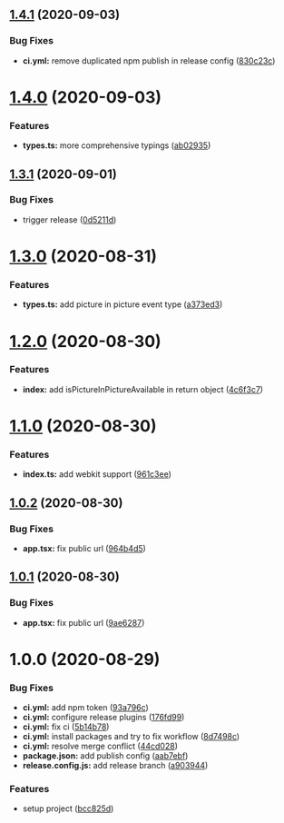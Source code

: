 ## [1.4.1](https://github.com/DawChihLiou/react-use-pip/compare/v1.4.0...v1.4.1) (2020-09-03)


### Bug Fixes

* **ci.yml:** remove duplicated npm publish in release config ([830c23c](https://github.com/DawChihLiou/react-use-pip/commit/830c23cacca5ed6bab1c3133ba7a32e6e7e22ef5))

# [1.4.0](https://github.com/DawChihLiou/react-use-pip/compare/v1.3.1...v1.4.0) (2020-09-03)


### Features

* **types.ts:** more comprehensive typings ([ab02935](https://github.com/DawChihLiou/react-use-pip/commit/ab02935ea282a342b42d0ca74942d73ad4da4073))

## [1.3.1](https://github.com/DawChihLiou/react-use-pip/compare/v1.3.0...v1.3.1) (2020-09-01)


### Bug Fixes

* trigger release ([0d5211d](https://github.com/DawChihLiou/react-use-pip/commit/0d5211d1071f33882c369bb5b461fff0d3951569))

# [1.3.0](https://github.com/DawChihLiou/react-use-pip/compare/v1.2.0...v1.3.0) (2020-08-31)


### Features

* **types.ts:** add picture in picture event type ([a373ed3](https://github.com/DawChihLiou/react-use-pip/commit/a373ed39aa7a23dc8c102d6bfdd93b91f6897e73))

# [1.2.0](https://github.com/DawChihLiou/react-use-pip/compare/v1.1.0...v1.2.0) (2020-08-30)


### Features

* **index:** add isPictureInPictureAvailable in return object ([4c6f3c7](https://github.com/DawChihLiou/react-use-pip/commit/4c6f3c72fde05b8449d6e1d648ca438e41ba436b))

# [1.1.0](https://github.com/DawChihLiou/react-use-pip/compare/v1.0.2...v1.1.0) (2020-08-30)


### Features

* **index.ts:** add webkit support ([961c3ee](https://github.com/DawChihLiou/react-use-pip/commit/961c3ee171469b8bf46dbb5423944d13e88b9cde))

## [1.0.2](https://github.com/DawChihLiou/react-use-pip/compare/v1.0.1...v1.0.2) (2020-08-30)


### Bug Fixes

* **app.tsx:** fix public url ([964b4d5](https://github.com/DawChihLiou/react-use-pip/commit/964b4d53508c3494bc97bfe2c9a192e327ea6a4e))

## [1.0.1](https://github.com/DawChihLiou/react-use-pip/compare/v1.0.0...v1.0.1) (2020-08-30)


### Bug Fixes

* **app.tsx:** fix public url ([9ae6287](https://github.com/DawChihLiou/react-use-pip/commit/9ae6287aaf04391fd37c8d793b800f26467c0a69))

# 1.0.0 (2020-08-29)


### Bug Fixes

* **ci.yml:** add npm token ([93a796c](https://github.com/DawChihLiou/react-use-pip/commit/93a796cb2af5791c3db0a5014083f41e2d7989f3))
* **ci.yml:** configure release plugins ([176fd99](https://github.com/DawChihLiou/react-use-pip/commit/176fd990706df8cc8b7ff499feedbd13d4c06f3f))
* **ci.yml:** fix ci ([5b14b78](https://github.com/DawChihLiou/react-use-pip/commit/5b14b78b4e5b0acacc7f9dbd48233e81d5204efa))
* **ci.yml:** install packages and try to fix workflow ([8d7498c](https://github.com/DawChihLiou/react-use-pip/commit/8d7498c1247177e156b8340130fbe5187a9f970b))
* **ci.yml:** resolve merge conflict ([44cd028](https://github.com/DawChihLiou/react-use-pip/commit/44cd02878e4923b6ff8986864e887bb208aeda73))
* **package.json:** add publish config ([aab7ebf](https://github.com/DawChihLiou/react-use-pip/commit/aab7ebfd374bfcd7c1c191f13fb691de3b787eef))
* **release.config.js:** add release branch ([a903944](https://github.com/DawChihLiou/react-use-pip/commit/a903944c03b0d04e99a5baeab21a8cadc3a513cd))


### Features

* setup project ([bcc825d](https://github.com/DawChihLiou/react-use-pip/commit/bcc825d4e8a046c70d73b67a95abcabae38abc0a))
